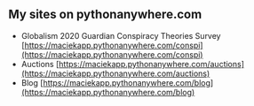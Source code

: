 ## My sites on pythonanywhere.com

- Globalism 2020 Guardian Conspiracy Theories Survey
[https://maciekapp.pythonanywhere.com/conspi](https://maciekapp.pythonanywhere.com/conspi)
- Auctions
[https://maciekapp.pythonanywhere.com/auctions](https://maciekapp.pythonanywhere.com/auctions)
- Blog 
[https://maciekapp.pythonanywhere.com/blog](https://maciekapp.pythonanywhere.com/blog)
